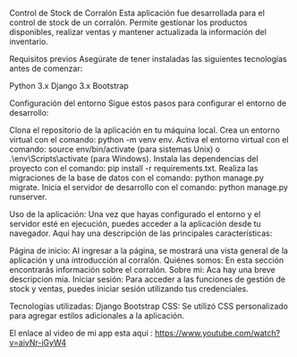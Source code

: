 
Control de Stock de Corralón
Esta aplicación fue desarrollada para el control de stock de un corralón. Permite gestionar los productos disponibles, realizar ventas y mantener actualizada la información del inventario.

Requisitos previos
Asegúrate de tener instaladas las siguientes tecnologías antes de comenzar:

Python 3.x
Django 3.x
Bootstrap

Configuración del entorno
Sigue estos pasos para configurar el entorno de desarrollo:

Clona el repositorio de la aplicación en tu máquina local.
Crea un entorno virtual con el comando: python -m venv env.
Activa el entorno virtual con el comando: source env/bin/activate (para sistemas Unix) o .\env\Scripts\activate (para Windows).
Instala las dependencias del proyecto con el comando: pip install -r requirements.txt.
Realiza las migraciones de la base de datos con el comando: python manage.py migrate.
Inicia el servidor de desarrollo con el comando: python manage.py runserver.

Uso de la aplicación:
Una vez que hayas configurado el entorno y el servidor esté en ejecución, puedes acceder a la aplicación desde tu navegador. Aquí hay una descripción de las principales características:

Página de inicio: Al ingresar a la página, se mostrará una vista general de la aplicación y una introducción al corralón.
Quiénes somos: En esta sección encontrarás información sobre el corralón.
Sobre mi: Aca hay una breve descripcion mia. 
Iniciar sesión: Para acceder a las funciones de gestión de stock y ventas, puedes iniciar sesión utilizando tus credenciales.

Tecnologías utilizadas:
Django
Bootstrap
CSS: Se utilizó CSS personalizado para agregar estilos adicionales a la aplicación.

El enlace al video de mi app esta aqui : https://www.youtube.com/watch?v=aiyNr-iGyW4
